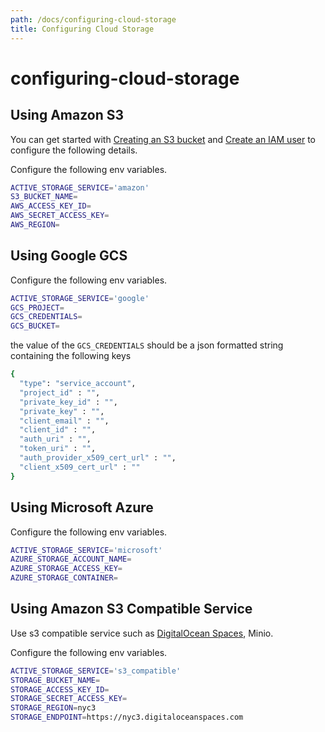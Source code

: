 ```yaml
---
path: /docs/configuring-cloud-storage
title: Configuring Cloud Storage
---
```


# configuring-cloud-storage

## Using Amazon S3

You can get started with [Creating an S3 bucket](https://docs.aws.amazon.com/AmazonS3/latest/gsg/CreatingABucket.html) and [Create an IAM user](https://docs.aws.amazon.com/IAM/latest/UserGuide/id_users_create.html) to configure the following details.

Configure the following env variables.

```bash
ACTIVE_STORAGE_SERVICE='amazon'
S3_BUCKET_NAME=
AWS_ACCESS_KEY_ID=
AWS_SECRET_ACCESS_KEY=
AWS_REGION=
```

## Using Google GCS

Configure the following env variables.

```bash
ACTIVE_STORAGE_SERVICE='google'
GCS_PROJECT=
GCS_CREDENTIALS=
GCS_BUCKET=
```

the value of the `GCS_CREDENTIALS` should be a json formatted string containing the following keys

```bash
{
  "type": "service_account",
  "project_id" : "",
  "private_key_id" : "",
  "private_key" : "",
  "client_email" : "",
  "client_id" : "",
  "auth_uri" : "",
  "token_uri" : "",
  "auth_provider_x509_cert_url" : "",
  "client_x509_cert_url" : ""
}
```

## Using Microsoft Azure

Configure the following env variables.

```bash
ACTIVE_STORAGE_SERVICE='microsoft'
AZURE_STORAGE_ACCOUNT_NAME=
AZURE_STORAGE_ACCESS_KEY=
AZURE_STORAGE_CONTAINER=
```

## Using Amazon S3 Compatible Service

Use s3 compatible service such as [DigitalOcean Spaces](https://www.digitalocean.com/docs/spaces/resources/s3-sdk-examples/#configure-a-client), Minio.

Configure the following env variables.

```bash
ACTIVE_STORAGE_SERVICE='s3_compatible'
STORAGE_BUCKET_NAME=
STORAGE_ACCESS_KEY_ID=
STORAGE_SECRET_ACCESS_KEY=
STORAGE_REGION=nyc3
STORAGE_ENDPOINT=https://nyc3.digitaloceanspaces.com
```

